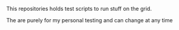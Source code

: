 This repositories holds test scripts to run stuff on the grid.

The are purely for my personal testing and can change at any time

